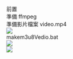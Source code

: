 前置</br>
準備 ffmpeg</br>
準備影片檔案  video.mp4</br>
<img src="https://imneverdied.github.io/mp4-to-m3u8/pic/1.png"></br>
makem3u8Vedio.bat </br>
<img src="https://imneverdied.github.io/mp4-to-m3u8/pic/2.png"></br>
<img src="https://imneverdied.github.io/mp4-to-m3u8/pic/3.png"></br>
